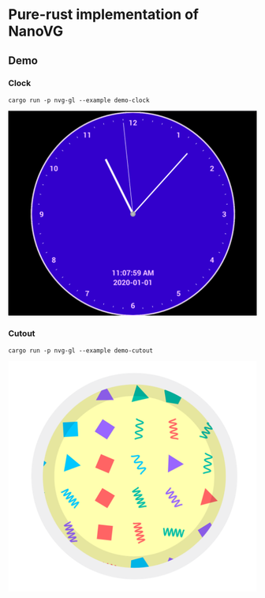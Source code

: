 # Pure-rust implementation of NanoVG

## Demo

### Clock

```
cargo run -p nvg-gl --example demo-clock
```

![demo-clock](screenshots/clock.png)

### Cutout

```
cargo run -p nvg-gl --example demo-cutout
```

![demo-clock](screenshots/cutout.png)